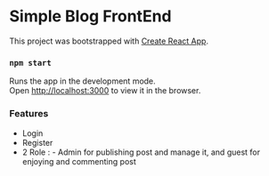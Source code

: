 # Simple Blog FrontEnd

This project was bootstrapped with [Create React App](https://github.com/facebook/create-react-app).

### `npm start`

Runs the app in the development mode.\
Open [http://localhost:3000](http://localhost:3000) to view it in the browser.

### Features
- Login
- Register
- 2 Role : - Admin for publishing post and manage it, and guest for enjoying and commenting post
